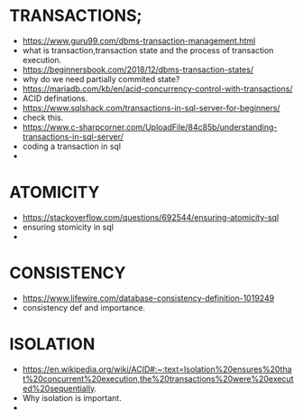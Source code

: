 # TRANSACTIONS;
- https://www.guru99.com/dbms-transaction-management.html
- what is transaction,transaction state and the process of transaction execution.
- https://beginnersbook.com/2018/12/dbms-transaction-states/
- why do we need partially commited state?
- https://mariadb.com/kb/en/acid-concurrency-control-with-transactions/
- ACID definations.
- https://www.sqlshack.com/transactions-in-sql-server-for-beginners/
- check this.
- https://www.c-sharpcorner.com/UploadFile/84c85b/understanding-transactions-in-sql-server/
- coding a transaction in sql
- 

# ATOMICITY
- https://stackoverflow.com/questions/692544/ensuring-atomicity-sql
- ensuring stomicity in sql
- 

# CONSISTENCY
- https://www.lifewire.com/database-consistency-definition-1019249
- consistency def and importance.

# ISOLATION
- https://en.wikipedia.org/wiki/ACID#:~:text=Isolation%20ensures%20that%20concurrent%20execution,the%20transactions%20were%20executed%20sequentially.
- Why isolation is important.
- 
